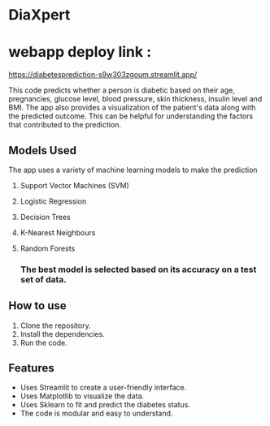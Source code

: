 # DiaXpert


# webapp deploy link : 
https://diabetesprediction-s9w303zgoum.streamlit.app/

This code predicts whether a person is diabetic based on their age, pregnancies, glucose level, blood pressure, skin thickness, insulin level and BMI. The app also provides a visualization of the patient's data along with the predicted outcome. This can be helpful for understanding the factors that contributed to the prediction.

## Models Used
The app uses a variety of machine learning models to make the prediction 

1. Support Vector Machines (SVM)
2. Logistic Regression
3. Decision Trees
4. K-Nearest Neighbours
5. Random Forests

   ### **The best model is selected based on its accuracy on a test set of data.** ###


## How to use

1. Clone the repository.
2. Install the dependencies.
3. Run the code.

## Features

* Uses Streamlit to create a user-friendly interface.
* Uses Matplotlib to visualize the data.
* Uses Sklearn to fit and predict the diabetes status.
* The code is modular and easy to understand.
